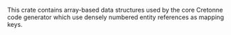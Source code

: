 This crate contains array-based data structures used by the core Cretonne code
generator which use densely numbered entity references as mapping keys.
